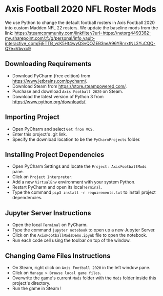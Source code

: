 # Axis Football 2020 NFL Roster Mods
We use Python to change the default football rosters in Axis Football 2020 into custom Madden NFL 22 rosters. We update the baseline mods from the link: https://steamcommunity.com/linkfilter/?url=https://netorg4493362-my.sharepoint.com/:f:/g/personal/info_vault-interactive_com/EjETTB_vcK5Ht4wyQSvQOZEB3neA96YRnrxtNL3YuCQQ-Q?e=Vbvxc9

## Downloading Requirements
- Download PyCharm (free edition) from https://www.jetbrains.com/pycharm/.
- Download Steam from https://store.steampowered.com/.
- Purchase and download `Axis Football 2020` on Steam.
- Download the latest version of Python 3 from https://www.python.org/downloads/.

## Importing Project
- Open PyCharm and select `Get from VCS`.
- Enter this project's .git link.
- Specify the download location to be the `PyCharmProjects` folder.

## Installing Project Dependencies
- Open PyCharm Settings and locate the `Project: AxisFootballMods` pane.
- Click on `Project Interpreter`.
- Add a new `VirtualEnv` environment with your system Python.
- Restart PyCharm and open its local`Terminal`.
- Type the command `pip3 install -r requirements.txt` to install project dependencies.


## Jupyter Server Instructions
  - Open the local `Terminal` on PyCharm.
  - Type the command `jupyter notebook` to open up a new Jupyter Server.
  - Click on the `AxisFootballModsDemo.ipynb` file to open the notebook.
  - Run each code cell using the toolbar on top of the window.

## Changing Game Files Instructions
- On Steam, right click on `Axis Football 2020` in the left window pane.
- Click on `Manage > Browse local game files`.
- Overwrite the game's current `Mods` folder with the `Mods` folder inside this project's directory.
- Run the game in Steam !

